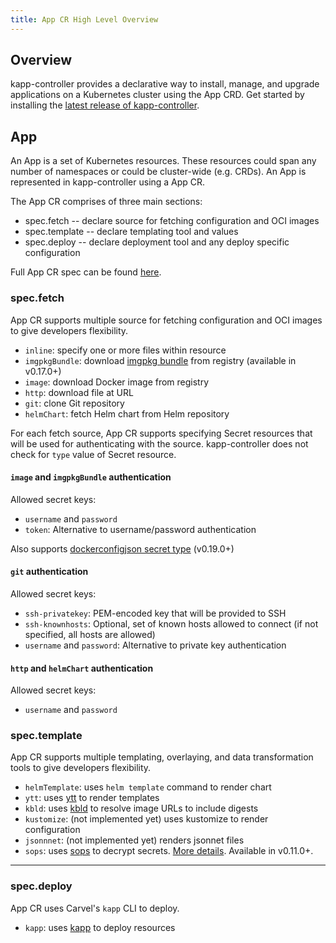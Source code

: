```yaml
---
title: App CR High Level Overview
---
```


## Overview
kapp-controller provides a declarative way to install, manage, and upgrade applications on a Kubernetes cluster using the App CRD. Get started by installing the [latest release of kapp-controller](install.md).

## App
An App is a set of Kubernetes resources. These resources could span any number of namespaces or could be cluster-wide (e.g. CRDs). An App is represented in kapp-controller using a App CR. 

The App CR comprises of three main sections:
- spec.fetch -- declare source for fetching configuration and OCI images
- spec.template -- declare templating tool and values
- spec.deploy -- declare deployment tool and any deploy specific configuration

Full App CR spec can be found [here](app-spec.md).

### spec.fetch

App CR supports multiple source for fetching configuration and OCI images to give developers flexibility.

- `inline`: specify one or more files within resource
- `imgpkgBundle`: download [imgpkg bundle](/imgpkg/docs/latest/resources/#bundle) from registry (available in v0.17.0+)
- `image`: download Docker image from registry
- `http`: download file at URL
- `git`: clone Git repository
- `helmChart`: fetch Helm chart from Helm repository

For each fetch source, App CR supports specifying Secret resources that will be used for authenticating with the source. kapp-controller does not check for `type` value of Secret resource.

#### `image` and `imgpkgBundle` authentication

Allowed secret keys:

- `username` and `password`
- `token`: Alternative to username/password authentication

Also supports [dockerconfigjson secret type](https://kubernetes.io/docs/concepts/configuration/secret/#docker-config-secrets) (v0.19.0+)


#### `git` authentication

Allowed secret keys:

- `ssh-privatekey`: PEM-encoded key that will be provided to SSH
- `ssh-knownhosts`: Optional, set of known hosts allowed to connect (if not specified, all hosts are allowed)
- `username` and `password`: Alternative to private key authentication

#### `http` and `helmChart` authentication

Allowed secret keys:

- `username` and `password`


### spec.template

App CR supports multiple templating, overlaying, and data transformation tools to give developers flexibility.

- `helmTemplate`: uses `helm template` command to render chart
- `ytt`: uses [ytt](/ytt) to render templates
- `kbld`: uses [kbld](/kbld) to resolve image URLs to include digests
- `kustomize`: (not implemented yet) uses kustomize to render configuration
- `jsonnnet`: (not implemented yet) renders jsonnet files
- `sops`: uses [sops](https://github.com/mozilla/sops) to decrypt secrets. [More details](sops.md). Available in v0.11.0+.

---
### spec.deploy

App CR uses Carvel's `kapp` CLI to deploy.

- `kapp`: uses [kapp](/kapp) to deploy resources
